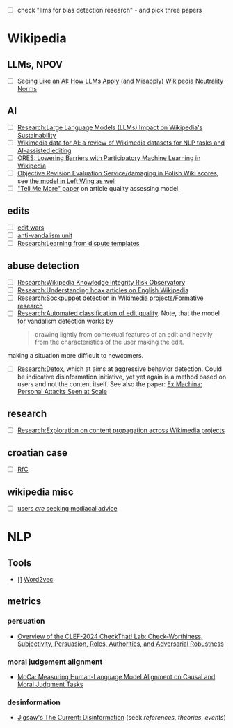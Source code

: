 - [ ] check "llms for bias detection research" - and pick three papers

# Wikipedia

## LLMs, NPOV

- [ ] [Seeing Like an AI: How LLMs Apply (and Misapply) Wikipedia Neutrality Norms](https://arxiv.org/abs/2407.04183)

## AI

- [ ] [Research:Large Language Models (LLMs) Impact on Wikipedia's Sustainability](<https://meta.wikimedia.org/wiki/Research:Large_Language_Models_(LLMs)_Impact_on_Wikipedia%27s_Sustainability>)
- [ ] [Wikimedia data for AI: a review of Wikimedia datasets for NLP tasks and AI-assisted editing](https://arxiv.org/abs/2410.08918)
- [ ] [ORES: Lowering Barriers with Participatory Machine Learning in Wikipedia](https://arxiv.org/abs/1909.05189)
- [ ] [Objective Revision Evaluation Service/damaging in Polish Wiki scores](<https://meta.wikimedia.org/wiki/Objective_Revision_Evaluation_Service/damaging#Polish_Wikipedia_(plwiki)>), see [the model in Left Wing as well](https://analytics.wikimedia.org/published/wmf-ml-models/damaging/plwiki/20220214171806/)
- [ ] ["Tell Me More" paper](https://grouplens.org/site-content/uploads/2013/09/wikisym2013_warnckewang-cosley-riedl.pdf) on article quality assessing model.

## edits

- [ ] [edit wars](https://en.wikipedia.org/wiki/Wikipedia:Edit_warring#The_three-revert_rule)
- [ ] [anti-vandalism unit](https://en.wikipedia.org/wiki/Wikipedia:Counter-Vandalism_Unit)
- [ ] [Research:Learning from dispute templates](https://meta.wikimedia.org/wiki/Research:Learning_from_dispute_templates)

## abuse detection

- [ ] [Research:Wikipedia Knowledge Integrity Risk Observatory](https://meta.wikimedia.org/wiki/Research:Wikipedia_Knowledge_Integrity_Risk_Observatory)
- [ ] [Research:Understanding hoax articles on English Wikipedia](https://meta.wikimedia.org/wiki/Research:Understanding_hoax_articles_on_English_Wikipedia)
- [ ] [Research:Sockpuppet detection in Wikimedia projects/Formative research](https://meta.wikimedia.org/wiki/Research:Sockpuppet_detection_in_Wikimedia_projects/Formative_research#Short_literature_review)
- [ ] [Research:Automated classification of edit quality](https://meta.wikimedia.org/wiki/Research:Automated_classification_of_edit_quality). Note, that the model for vandalism detection works by
  > drawing lightly from contextual features of an edit and heavily from the characteristics of the user making the edit.

making a situation more difficult to newcomers.

- [ ] [Research:Detox](https://meta.wikimedia.org/wiki/Research:Detox), which at aims at aggressive behavior detection. Could be indicative disinformation initiative, yet yet again is a method based on users and not the content itself. See also the paper: [Ex Machina: Personal Attacks Seen at Scale](https://arxiv.org/abs/1610.08914)

## research

- [ ] [Research:Exploration on content propagation across Wikimedia projects](https://meta.wikimedia.org/wiki/Research:Exploration_on_content_propagation_across_Wikimedia_projects)

## croatian case

- [ ] [RfC](https://meta.wikimedia.org/wiki/Requests_for_comment/Site-wide_administrator_abuse_and_WP:PILLARS_violations_on_the_Croatian_Wikipedia)

## wikipedia misc

- [ ] [users _are_ seeking mediacal advice](https://meta.wikimedia.org/wiki/Research:Investigating_Wikipedia%27s_role_as_a_gateway_to_medical_content)

# NLP

## Tools

- [] [Word2vec](https://en.wikipedia.org/wiki/Word2vec)

## metrics

### persuation

- [Overview of the CLEF-2024 CheckThat! Lab: Check-Worthiness, Subjectivity, Persuasion, Roles, Authorities, and Adversarial Robustness](https://link.springer.com/chapter/10.1007/978-3-031-71908-0_2)

### moral judgement alignment

- [MoCa: Measuring Human-Language Model Alignment on Causal and Moral Judgment Tasks](https://web.stanford.edu/~cpiech/bio/papers/moca.pdf)

### desinformation

- [Jigsaw's The Current: Disinformation](https://current.withgoogle.com/the-current/disinformation/) (seek _references_, _theories_, _events_)
